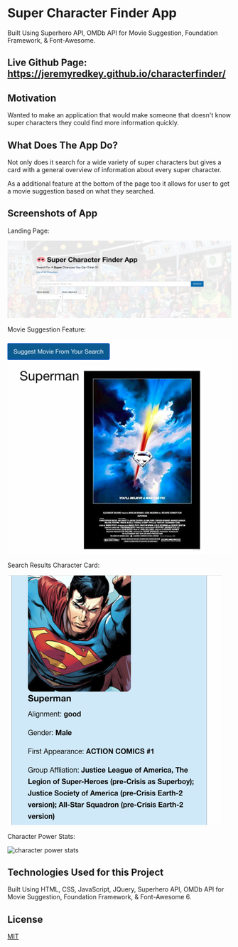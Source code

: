 # Super Character Finder App
Built Using Superhero API, OMDb API for Movie Suggestion, Foundation Framework, &amp; Font-Awesome.

## Live Github Page: https://jeremyredkey.github.io/characterfinder/ 

## Motivation

Wanted to make an application that would make someone that doesn't know super characters they could find more information quickly.

## What Does The App Do?

Not only does it search for a wide variety of super characters but gives a card with a general overview of information about every super character. 

As a additional feature at the bottom of the page too it allows for user to get a movie suggestion based on what they searched.

## Screenshots of App

Landing Page:

![landing page](screenshots/homepage.png)

Movie Suggestion Feature:

![movie suggestion feature](screenshots/moviesuggestion.png)

Search Results Character Card:

![character card](screenshots/supercard.png)

Character Power Stats:

![character power stats](screenshots/recommendations.png)

## Technologies Used for this Project
Built Using HTML, CSS, JavaScript, JQuery, Superhero API, OMDb API for Movie Suggestion, Foundation Framework, &amp; Font-Awesome 6.

## License
[MIT](https://choosealicense.com/licenses/mit/)
